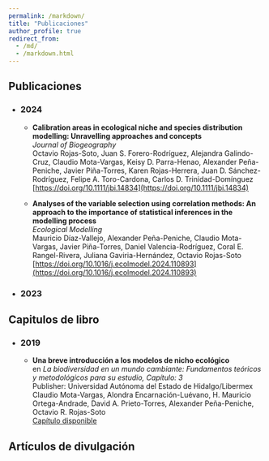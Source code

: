 ```yaml
---
permalink: /markdown/
title: "Publicaciones"
author_profile: true
redirect_from: 
  - /md/
  - /markdown.html
---
```


## Publicaciones

* ### 2024
  * **Calibration areas in ecological niche and species distribution modelling: Unravelling approaches and concepts**<br>
_Journal of Biogeography_<br>
Octavio Rojas-Soto, Juan S. Forero-Rodríguez, Alejandra Galindo-Cruz, Claudio Mota-Vargas, Keisy D. Parra-Henao, Alexander Peña-Peniche, Javier Piña-Torres, Karen Rojas-Herrera, Juan D. Sánchez-Rodríguez, Felipe A. Toro-Cardona, Carlos D. Trinidad-Domínguez<br>
[https://doi.org/10.1111/jbi.14834](https://doi.org/10.1111/jbi.14834)

  * **Analyses of the variable selection using correlation methods: An approach to the importance of statistical inferences in the modelling process**<br>
*Ecological Modelling*<br>
Mauricio Díaz-Vallejo, Alexander Peña-Peniche, Claudio Mota-Vargas, Javier Piña-Torres, Daniel Valencia-Rodríguez, Coral E. Rangel-Rivera, Juliana Gaviria-Hernández, Octavio Rojas-Soto<br>
[https://doi.org/10.1016/j.ecolmodel.2024.110893](https://doi.org/10.1016/j.ecolmodel.2024.110893)


* ### 2023


## Capitulos de libro
* ### 2019
  * **Una breve introducción a los modelos de nicho ecológico**<br>
en _La biodiversidad en un mundo cambiante: Fundamentos teóricos y metodológicos para su estudio, Capítulo: 3_<br>
Publisher: Universidad Autónoma del Estado de Hidalgo/Libermex<br>
Claudio Mota-Vargas, Alondra Encarnación-Luévano, H. Mauricio Ortega-Andrade, David A. Prieto-Torres, Alexander Peña-Peniche, Octavio R. Rojas-Soto<br>
[Capítulo disponible](https://www.researchgate.net/publication/339181920_Una_breve_introduccion_a_los_modelos_de_nicho_ecologico)


## Artículos de divulgación

